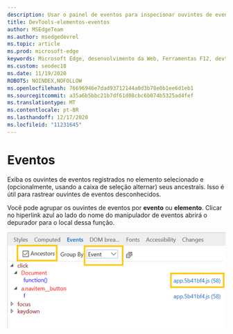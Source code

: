 ```yaml
---
description: Usar o painel de eventos para inspecionar ouvintes de eventos registrados na página
title: DevTools-elementos-eventos
author: MSEdgeTeam
ms.author: msedgedevrel
ms.topic: article
ms.prod: microsoft-edge
keywords: Microsoft Edge, desenvolvimento da Web, Ferramentas F12, devtools, elementos, ouvintes de eventos, manipuladores de eventos
ms.custom: seodec18
ms.date: 11/19/2020
ROBOTS: NOINDEX,NOFOLLOW
ms.openlocfilehash: 76696946e7dad93712144a0d3b78e0b1ee6d1eb1
ms.sourcegitcommit: a35a6b5bbc21b7df61d08cbc6b074b5325ad4fef
ms.translationtype: MT
ms.contentlocale: pt-BR
ms.lasthandoff: 12/17/2020
ms.locfileid: "11231645"
---
```

# Eventos 

Exiba os ouvintes de eventos registrados no elemento selecionado e (opcionalmente, usando a caixa de seleção alternar) seus ancestrais. Isso é útil para rastrear ouvintes de eventos desconhecidos. 

Você pode agrupar os ouvintes de eventos por **evento** ou **elemento**. Clicar no hiperlink azul ao lado do nome do manipulador de eventos abrirá o depurador para o local dessa função.

![Painel de eventos](../media/elements_events.png)
